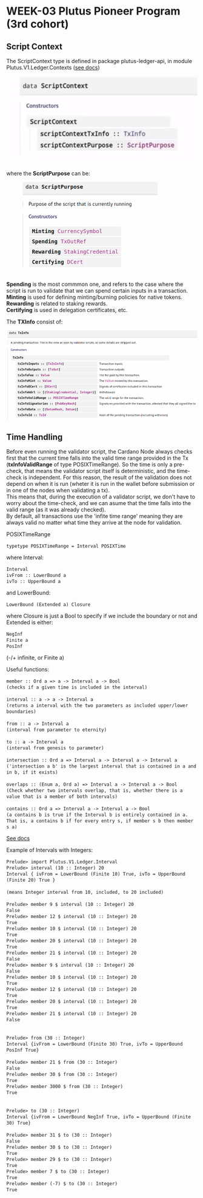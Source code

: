 # WEEK-03 Plutus Pioneer Program (3rd cohort)

## Script Context

The ScriptContext type is defined in package plutus-ledger-api, in module Plutus.V1.Ledger.Contexts ([see docs](https://playground.plutus.iohkdev.io/doc/haddock/plutus-ledger-api/html/Plutus-V1-Ledger-Contexts.html))

![ScriptContext datatype](notes/img/scriptcontext.png)

where the <b>ScriptPurpose</b> can be:

![ScriptPurpose datatype](notes/img/scriptpurpose.png)

<b>Spending</b> is the most commmon one, and refers to the case where the script is run to validate that we can spend certain inputs in a transaction.    \
<b>Minting</b> is used for defining minting/burning policies for native tokens.  \
<b>Rewarding</b> is related to staking rewards. \
<b>Certifying</b> is used in delegation certificates, etc.

The <b>TXInfo</b> consist of:

![TXInfo datatype](notes/img/txinfo.png)

## Time Handling

Before even running the validator script, the Cardano Node always checks first that the current time falls into the valid time range provided in the Tx (<b>txInfoValidRange</b> of type POSIXTimeRange). So the time is only a pre-check, that means the validator script itself is deterministic, and the time-check is independent. For this reason, the result of the validation does not depend on when it is run (wheter it is run in the wallet before submission or in one of the nodes when validating a tx). \
This means that, during the execution of a validator script, we don't have to worry about the time-check, and we can asume that the time falls into the valid range (as it was already checked). \
By default, all transactions use the 'infite time range' meaning they are always valid no matter what time they arrive at the node for validation.

POSIXTimeRange

```
typetype POSIXTimeRange = Interval POSIXTime
```

where Interval:

```
Interval	 
ivFrom :: LowerBound a	 
ivTo :: UpperBound a	 
```

and LowerBound:

```
LowerBound (Extended a) Closure	 
```

where Closure is just a Bool to specify if we include the boundary or not and Extended is either:
```
NegInf	 
Finite a	 
PosInf	 
```
(-/+ infinite, or Finite a)

Useful functions:

```
member :: Ord a => a -> Interval a -> Bool
(checks if a given time is included in the interval)

interval :: a -> a -> Interval a
(returns a interval with the two parameters as included upper/lower boundaries)

from :: a -> Interval a
(interval from parameter to eternity)

to :: a -> Interval a
(interval from genesis to parameter)

intersection :: Ord a => Interval a -> Interval a -> Interval a
('intersection a b' is the largest interval that is contained in a and in b, if it exists)

overlaps :: (Enum a, Ord a) => Interval a -> Interval a -> Bool
(Check whether two intervals overlap, that is, whether there is a value that is a member of both intervals)

contains :: Ord a => Interval a -> Interval a -> Bool
(a contains b is true if the Interval b is entirely contained in a. That is, a contains b if for every entry s, if member s b then member s a)
```

[See docs](https://playground.plutus.iohkdev.io/doc/haddock/plutus-ledger-api/html/Plutus-V1-Ledger-Interval.html#t:Extended)

Example of Intervals with Integers:
```
Prelude> import Plutus.V1.Ledger.Interval
Prelude> interval (10 :: Integer) 20
Interval { ivFrom = LowerBound (Finite 10) True, ivTo = UpperBound (Finite 20) True }

(means Integer interval from 10, included, to 20 included)

Prelude> member 9 $ interval (10 :: Integer) 20
False
Prelude> member 12 $ interval (10 :: Integer) 20
True
Prelude> member 10 $ interval (10 :: Integer) 20
True
Prelude> member 20 $ interval (10 :: Integer) 20
True
Prelude> member 21 $ interval (10 :: Integer) 20
False
Prelude> member 9 $ interval (10 :: Integer) 20
False
Prelude> member 10 $ interval (10 :: Integer) 20
True
Prelude> member 12 $ interval (10 :: Integer) 20
True
Prelude> member 20 $ interval (10 :: Integer) 20
True
Prelude> member 21 $ interval (10 :: Integer) 20
False


Prelude> from (30 :: Integer)
Interval {ivFrom = LowerBound (Finite 30) True, ivTo = UpperBound PosInf True}

Prelude> member 21 $ from (30 :: Integer)
False
Prelude> member 30 $ from (30 :: Integer)
True
Prelude> member 3000 $ from (30 :: Integer)
True


Prelude> to (30 :: Integer)
Interval {ivFrom = LowerBound NegInf True, ivTo = UpperBound (Finite 30) True}

Prelude> member 31 $ to (30 :: Integer)
False
Prelude> member 30 $ to (30 :: Integer)
True
Prelude> member 29 $ to (30 :: Integer)
True
Prelude> member 7 $ to (30 :: Integer)
True
Prelude> member (-7) $ to (30 :: Integer)
True
```